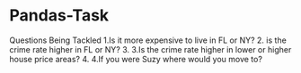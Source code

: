 # Pandas-Task
Questions Being Tackled
1.Is it more expensive to live in FL or NY?
2. is the crime rate higher in FL or NY?
3. 3.Is the crime rate higher in lower or higher house price areas?
4. 4.If you were Suzy where would you move to?
